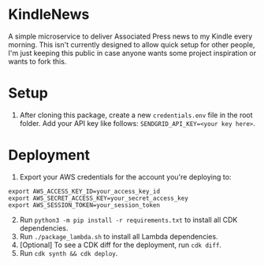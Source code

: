 
# KindleNews
A simple microservice to deliver Associated Press news to my Kindle every morning. This isn't currently designed to allow quick setup for other people, I'm just keeping this public in case anyone wants some project inspiration or wants to fork this.

# Setup
1. After cloning this package, create a new `credentials.env` file in the root folder. Add your API key like follows: `SENDGRID_API_KEY=<your key here>`.

# Deployment
1. Export your AWS credentials for the account you're deploying to:
```
export AWS_ACCESS_KEY_ID=your_access_key_id
export AWS_SECRET_ACCESS_KEY=your_secret_access_key
export AWS_SESSION_TOKEN=your_session_token
```
2. Run `python3 -m pip install -r requirements.txt` to install all CDK dependencies.
3. Run `./package_lambda.sh` to install all Lambda dependencies.
4. [Optional] To see a CDK diff for the deployment, run `cdk diff`.
5. Run `cdk synth && cdk deploy`.
